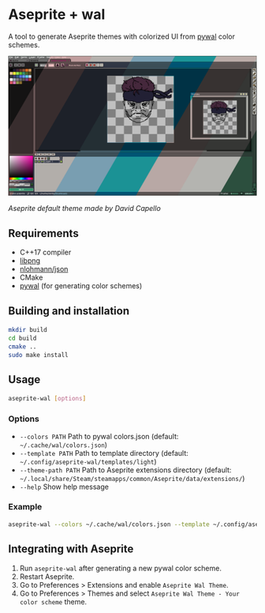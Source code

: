 # Aseprite + wal

A tool to generate Aseprite themes with colorized UI from [pywal](https://github.com/dylanaraps/pywal) color schemes.

![Preview](preview.png)

*Aseprite default theme made by David Capello*

## Requirements
- C++17 compiler
- [libpng](http://www.libpng.org/pub/png/libpng.html)
- [nlohmann/json](https://github.com/nlohmann/json)
- CMake
- [pywal](https://github.com/dylanaraps/pywal) (for generating color schemes)

## Building and installation
```sh
mkdir build
cd build
cmake ..
sudo make install
```

## Usage
```sh
aseprite-wal [options]
```

### Options
- `--colors PATH`      Path to pywal colors.json (default: `~/.cache/wal/colors.json`)
- `--template PATH`    Path to template directory (default: `~/.config/aseprite-wal/templates/light`)
- `--theme-path PATH`  Path to Aseprite extensions directory (default: `~/.local/share/Steam/steamapps/common/Aseprite/data/extensions/`)
- `--help`             Show help message

### Example
```sh
aseprite-wal --colors ~/.cache/wal/colors.json --template ~/.config/aseprite-wal/templates/light
```

## Integrating with Aseprite
1. Run `aseprite-wal` after generating a new pywal color scheme.
2. Restart Aseprite.
3. Go to Preferences > Extensions and enable `Aseprite Wal Theme`.
4. Go to Preferences > Themes and select `Aseprite Wal Theme - Your color scheme` theme.

